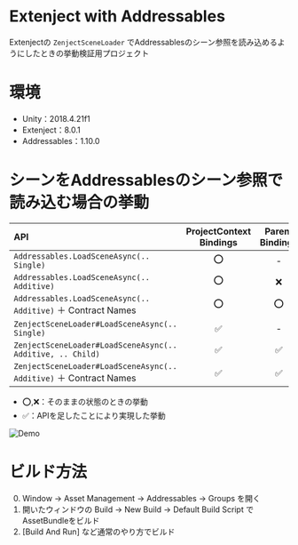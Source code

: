 # Extenject with Addressables
Extenjectの `ZenjectSceneLoader` でAddressablesのシーン参照を読み込めるようにしたときの挙動検証用プロジェクト

# 環境
* Unity：2018.4.21f1
* Extenject：8.0.1
* Addressables：1.10.0 

# シーンをAddressablesのシーン参照で読み込む場合の挙動
|         API         | ProjectContext Bindings | Parent Bindings | Self Bindings |
| :------------------ | :---------------------: | :-------------: | :-----------: |
| `Addressables.LoadSceneAsync(.. Single)`                           | ⭕ | - | ⭕ |
| `Addressables.LoadSceneAsync(.. Additive)`                         | ⭕ | ❌ | ⭕ |
| `Addressables.LoadSceneAsync(.. Additive)` ＋ Contract Names       | ⭕ | ⭕ | ⭕ |
| `ZenjectSceneLoader#LoadSceneAsync(.. Single)`                     | ✅ | - | ✅ |
| `ZenjectSceneLoader#LoadSceneAsync(.. Additive, .. Child)`         | ✅ | ✅ | ✅ |
| `ZenjectSceneLoader#LoadSceneAsync(.. Additive)` ＋ Contract Names | ✅ | ✅ | ✅ |

* ⭕,❌：そのままの状態のときの挙動
* ✅：APIを足したことにより実現した挙動

![Demo](https://github.com/su10/Extenject-with-Addressables/blob/master/images/Extenject_with_Addressables.gif?raw=true)

# ビルド方法
0. Window -> Asset Management -> Addressables -> Groups を開く
0. 開いたウィンドウの Build -> New Build -> Default Build Script でAssetBundleをビルド
0. [Build And Run] など通常のやり方でビルド